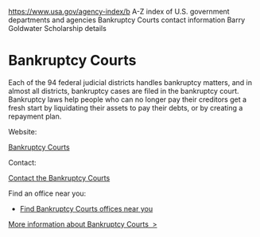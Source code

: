 

https://www.usa.gov/agency-index/b
A-Z index of U.S. government departments and agencies
Bankruptcy Courts contact information
Barry Goldwater Scholarship details

# Bankruptcy Courts

Each of the 94 federal judicial districts handles bankruptcy matters, and in almost all districts, bankruptcy cases are filed in the bankruptcy court. Bankruptcy laws help people who can no longer pay their creditors get a fresh start by liquidating their assets to pay their debts, or by creating a repayment plan.

Website:

[Bankruptcy Courts](https://www.uscourts.gov/services-forms/bankruptcy)

Contact:

[Contact the Bankruptcy Courts](https://www.uscourts.gov/about-federal-courts/federal-courts-public/court-website-links#districtbankruptcy)

Find an office near you:

* [Find Bankruptcy Courts offices near you](https://www.uscourts.gov/federal-court-finder/search)

[More information about Bankruptcy Courts  >](https://www.usa.gov/agencies/bankruptcy-courts)
